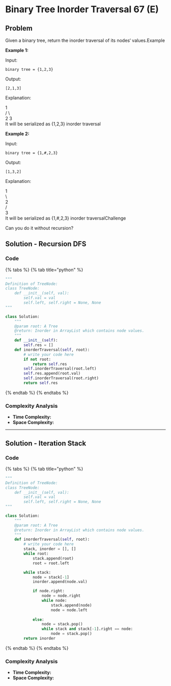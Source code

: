 # Binary Tree Inorder Traversal 67 (E)

## Problem

Given a binary tree, return the inorder traversal of its nodes‘ values.Example

**Example 1:**

Input:

```
binary tree = {1,2,3}
```

Output:

```
[2,1,3]
```

Explanation:

&#x20;  1\
&#x20; /  \\\
2     3\
It will be serialized as {1,2,3} inorder traversal

**Example 2:**

Input:

```
binary tree = {1,#,2,3}
```

Output:

```
[1,3,2]
```

Explanation:

1\
&#x20; \\\
&#x20;  2\
&#x20; /\
3\
It will be serialized as {1,#,2,3} inorder traversalChallenge

Can you do it without recursion?

## Solution  - Recursion DFS

### Code

{% tabs %}
{% tab title="python" %}
```python
"""
Definition of TreeNode:
class TreeNode:
    def __init__(self, val):
        self.val = val
        self.left, self.right = None, None
"""

class Solution:
    """
    @param root: A Tree
    @return: Inorder in ArrayList which contains node values.
    """
    def __init__(self):
        self.res = []
    def inorderTraversal(self, root):
        # write your code here
        if not root:
            return self.res
        self.inorderTraversal(root.left)
        self.res.append(root.val)
        self.inorderTraversal(root.right)
        return self.res
```
{% endtab %}
{% endtabs %}

### Complexity Analysis

* **Time Complexity:**
* **Space Complexity:**

****

## Solution  - Iteration Stack

### Code

{% tabs %}
{% tab title="python" %}
```python
"""
Definition of TreeNode:
class TreeNode:
    def __init__(self, val):
        self.val = val
        self.left, self.right = None, None
"""

class Solution:
    """
    @param root: A Tree
    @return: Inorder in ArrayList which contains node values.
    """
    def inorderTraversal(self, root):
        # write your code here
        stack, inorder = [], []
        while root:
            stack.append(root)
            root = root.left

        while stack:
            node = stack[-1]
            inorder.append(node.val)

            if node.right:
                node = node.right
                while node:
                    stack.append(node)
                    node = node.left
            
            else:
                node = stack.pop()
                while stack and stack[-1].right == node:
                    node = stack.pop()
        return inorder


```
{% endtab %}
{% endtabs %}

### Complexity Analysis

* **Time Complexity:**
* **Space Complexity:**
